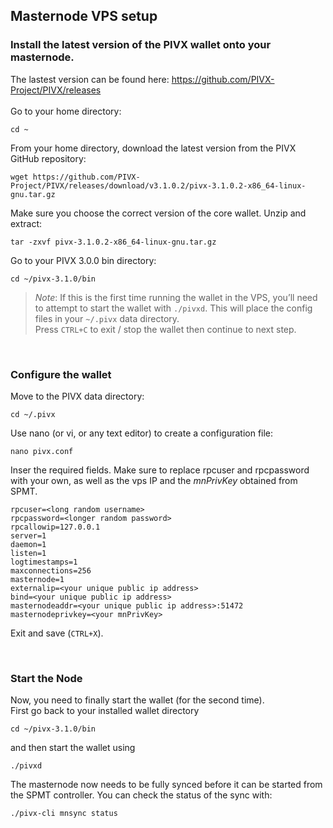 ## Masternode VPS setup
### Install the latest version of the PIVX wallet onto your masternode.
The lastest version can be found here: https://github.com/PIVX-Project/PIVX/releases <br>
<br>
Go to your home directory:
```
cd ~
```

From your home directory, download the latest version from the PIVX GitHub repository:
```
wget https://github.com/PIVX-Project/PIVX/releases/download/v3.1.0.2/pivx-3.1.0.2-x86_64-linux-gnu.tar.gz
```

Make sure you choose the correct version of the core wallet.
Unzip and extract:
```
tar -zxvf pivx-3.1.0.2-x86_64-linux-gnu.tar.gz
```

Go to your PIVX 3.0.0 bin directory:
```
cd ~/pivx-3.1.0/bin
```

>*Note*: If this is the first time running the wallet in the VPS, you’ll need to attempt to start the wallet with  `./pivxd`. This will place the config files in your `~/.pivx` data directory.<br>
Press `CTRL+C` to exit / stop the wallet then continue to next step.

<br>

### Configure the wallet
Move to the PIVX data directory:
```
cd ~/.pivx
```

Use nano (or vi, or any text editor) to create a configuration file:
```
nano pivx.conf
```

Inser the required fields.
Make sure to replace rpcuser and rpcpassword with your own, as well as the vps IP and the *mnPrivKey*  obtained from SPMT.
```
rpcuser=<long random username>
rpcpassword=<longer random password>
rpcallowip=127.0.0.1
server=1
daemon=1
listen=1
logtimestamps=1
maxconnections=256
masternode=1
externalip=<your unique public ip address>
bind=<your unique public ip address>
masternodeaddr=<your unique public ip address>:51472
masternodeprivkey=<your mnPrivKey>
```

Exit and save (`CTRL+X`).

<br>

### Start the Node
Now, you need to finally start the wallet (for the second time).<br>
First go back to your installed wallet directory
```
cd ~/pivx-3.1.0/bin
```

and then start the wallet using
```
./pivxd
```

The masternode now needs to be fully synced before it can be started from the SPMT controller.
You can check the status of the sync with:
```
./pivx-cli mnsync status
```
